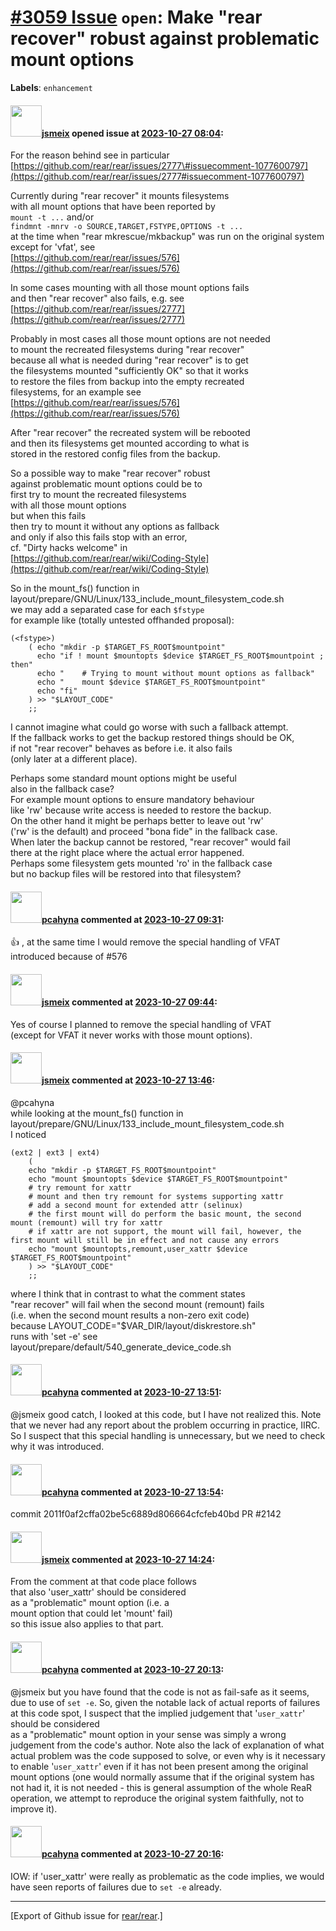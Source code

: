 [\#3059 Issue](https://github.com/rear/rear/issues/3059) `open`: Make "rear recover" robust against problematic mount options
=============================================================================================================================

**Labels**: `enhancement`

#### <img src="https://avatars.githubusercontent.com/u/1788608?u=925fc54e2ce01551392622446ece427f51e2f0ce&v=4" width="50">[jsmeix](https://github.com/jsmeix) opened issue at [2023-10-27 08:04](https://github.com/rear/rear/issues/3059):

For the reason behind see in particular  
[https://github.com/rear/rear/issues/2777\#issuecomment-1077600797](https://github.com/rear/rear/issues/2777#issuecomment-1077600797)

Currently during "rear recover" it mounts filesystems  
with all mount options that have been reported by  
`mount -t ...` and/or  
`findmnt -mnrv -o SOURCE,TARGET,FSTYPE,OPTIONS -t ...`  
at the time when "rear mkrescue/mkbackup" was run on the original
system  
except for 'vfat', see  
[https://github.com/rear/rear/issues/576](https://github.com/rear/rear/issues/576)

In some cases mounting with all those mount options fails  
and then "rear recover" also fails, e.g. see  
[https://github.com/rear/rear/issues/2777](https://github.com/rear/rear/issues/2777)

Probably in most cases all those mount options are not needed  
to mount the recreated filesystems during "rear recover"  
because all what is needed during "rear recover" is to get  
the filesystems mounted "sufficiently OK" so that it works  
to restore the files from backup into the empty recreated  
filesystems, for an example see  
[https://github.com/rear/rear/issues/576](https://github.com/rear/rear/issues/576)

After "rear recover" the recreated system will be rebooted  
and then its filesystems get mounted according to what is  
stored in the restored config files from the backup.

So a possible way to make "rear recover" robust  
against problematic mount options could be to  
first try to mount the recreated filesystems  
with all those mount options  
but when this fails  
then try to mount it without any options as fallback  
and only if also this fails stop with an error,  
cf. "Dirty hacks welcome" in  
[https://github.com/rear/rear/wiki/Coding-Style](https://github.com/rear/rear/wiki/Coding-Style)

So in the mount\_fs() function in  
layout/prepare/GNU/Linux/133\_include\_mount\_filesystem\_code.sh  
we may add a separated case for each `$fstype`  
for example like (totally untested offhanded proposal):

    (<fstype>)
        ( echo "mkdir -p $TARGET_FS_ROOT$mountpoint"
          echo "if ! mount $mountopts $device $TARGET_FS_ROOT$mountpoint ; then"
          echo "    # Trying to mount without mount options as fallback"
          echo "    mount $device $TARGET_FS_ROOT$mountpoint"
          echo "fi"
        ) >> "$LAYOUT_CODE"
        ;;

I cannot imagine what could go worse with such a fallback attempt.  
If the fallback works to get the backup restored things should be OK,  
if not "rear recover" behaves as before i.e. it also fails  
(only later at a different place).

Perhaps some standard mount options might be useful  
also in the fallback case?  
For example mount options to ensure mandatory behaviour  
like 'rw' because write access is needed to restore the backup.  
On the other hand it might be perhaps better to leave out 'rw'  
('rw' is the default) and proceed "bona fide" in the fallback case.  
When later the backup cannot be restored, "rear recover" would fail  
there at the right place where the actual error happened.  
Perhaps some filesystem gets mounted 'ro' in the fallback case  
but no backup files will be restored into that filesystem?

#### <img src="https://avatars.githubusercontent.com/u/26300485?u=9105d243bc9f7ade463a3e52e8dd13fa67837158&v=4" width="50">[pcahyna](https://github.com/pcahyna) commented at [2023-10-27 09:31](https://github.com/rear/rear/issues/3059#issuecomment-1782600616):

👍 , at the same time I would remove the special handling of VFAT
introduced because of \#576

#### <img src="https://avatars.githubusercontent.com/u/1788608?u=925fc54e2ce01551392622446ece427f51e2f0ce&v=4" width="50">[jsmeix](https://github.com/jsmeix) commented at [2023-10-27 09:44](https://github.com/rear/rear/issues/3059#issuecomment-1782618603):

Yes of course I planned to remove the special handling of VFAT  
(except for VFAT it never works with those mount options).

#### <img src="https://avatars.githubusercontent.com/u/1788608?u=925fc54e2ce01551392622446ece427f51e2f0ce&v=4" width="50">[jsmeix](https://github.com/jsmeix) commented at [2023-10-27 13:46](https://github.com/rear/rear/issues/3059#issuecomment-1782949603):

@pcahyna  
while looking at the mount\_fs() function in  
layout/prepare/GNU/Linux/133\_include\_mount\_filesystem\_code.sh  
I noticed

    (ext2 | ext3 | ext4)
        (
        echo "mkdir -p $TARGET_FS_ROOT$mountpoint"
        echo "mount $mountopts $device $TARGET_FS_ROOT$mountpoint"
        # try remount for xattr
        # mount and then try remount for systems supporting xattr
        # add a second mount for extended attr (selinux) 
        # the first mount will do perform the basic mount, the second mount (remount) will try for xattr
        # if xattr are not support, the mount will fail, however, the first mount will still be in effect and not cause any errors
        echo "mount $mountopts,remount,user_xattr $device $TARGET_FS_ROOT$mountpoint"
        ) >> "$LAYOUT_CODE"
        ;;

where I think that in contrast to what the comment states  
"rear recover" will fail when the second mount (remount) fails  
(i.e. when the second mount results a non-zero exit code)  
because LAYOUT\_CODE="$VAR\_DIR/layout/diskrestore.sh"  
runs with 'set -e' see  
layout/prepare/default/540\_generate\_device\_code.sh

#### <img src="https://avatars.githubusercontent.com/u/26300485?u=9105d243bc9f7ade463a3e52e8dd13fa67837158&v=4" width="50">[pcahyna](https://github.com/pcahyna) commented at [2023-10-27 13:51](https://github.com/rear/rear/issues/3059#issuecomment-1782956140):

@jsmeix good catch, I looked at this code, but I have not realized this.
Note that we never had any report about the problem occurring in
practice, IIRC. So I suspect that this special handling is unnecessary,
but we need to check why it was introduced.

#### <img src="https://avatars.githubusercontent.com/u/26300485?u=9105d243bc9f7ade463a3e52e8dd13fa67837158&v=4" width="50">[pcahyna](https://github.com/pcahyna) commented at [2023-10-27 13:54](https://github.com/rear/rear/issues/3059#issuecomment-1782960333):

commit 2011f0af2cffa02be5c6889d806664cfcfeb40bd PR \#2142

#### <img src="https://avatars.githubusercontent.com/u/1788608?u=925fc54e2ce01551392622446ece427f51e2f0ce&v=4" width="50">[jsmeix](https://github.com/jsmeix) commented at [2023-10-27 14:24](https://github.com/rear/rear/issues/3059#issuecomment-1783007017):

From the comment at that code place follows  
that also 'user\_xattr' should be considered  
as a "problematic" mount option (i.e. a  
mount option that could let 'mount' fail)  
so this issue also applies to that part.

#### <img src="https://avatars.githubusercontent.com/u/26300485?u=9105d243bc9f7ade463a3e52e8dd13fa67837158&v=4" width="50">[pcahyna](https://github.com/pcahyna) commented at [2023-10-27 20:13](https://github.com/rear/rear/issues/3059#issuecomment-1783453912):

@jsmeix but you have found that the code is not as fail-safe as it
seems, due to use of `set -e`. So, given the notable lack of actual
reports of failures at this code spot, I suspect that the implied
judgement that '`user_xattr`' should be considered  
as a "problematic" mount option in your sense was simply a wrong
judgement from the code's author. Note also the lack of explanation of
what actual problem was the code supposed to solve, or even why is it
necessary to enable '`user_xattr`' even if it has not been present among
the original mount options (one would normally assume that if the
original system has not had it, it is not needed - this is general
assumption of the whole ReaR operation, we attempt to reproduce the
original system faithfully, not to improve it).

#### <img src="https://avatars.githubusercontent.com/u/26300485?u=9105d243bc9f7ade463a3e52e8dd13fa67837158&v=4" width="50">[pcahyna](https://github.com/pcahyna) commented at [2023-10-27 20:16](https://github.com/rear/rear/issues/3059#issuecomment-1783456489):

IOW: if 'user\_xattr' were really as problematic as the code implies, we
would have seen reports of failures due to `set -e` already.

------------------------------------------------------------------------

\[Export of Github issue for
[rear/rear](https://github.com/rear/rear).\]
